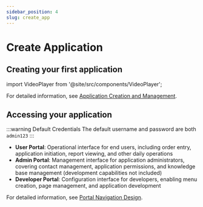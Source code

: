 ```yaml
---
sidebar_position: 4
slug: create_app
---
```

# Create Application

## Creating your first application

import VideoPlayer from '@site/src/components/VideoPlayer';

<VideoPlayer relatePath="/docs/tutorial/en/create_app.mp4" />

For detailed information, see [Application Creation and Management](../devguide/creating-and-publishing-applications/creating-and-deploying-applications).

## Accessing your application

<VideoPlayer relatePath="/docs/tutorial/en/visit_app.mp4" />

:::warning Default Credentials
The default username and password are both `admin123`
:::
* **User Portal**: Operational interface for end users, including order entry, application initiation, report viewing, and other daily operations
* **Admin Portal**: Management interface for application administrators, covering contact management, application permissions, and knowledge base management (development capabilities not included)
* **Developer Portal**: Configuration interface for developers, enabling menu creation, page management, and application development

For detailed information, see [Portal Navigation Design](../devguide/shell-and-page/portal-navigation-design).